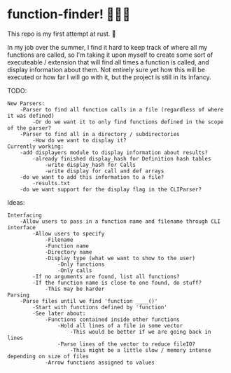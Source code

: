 # function-finder! 🔎🔎🔎

This repo is my first attempt at rust. 🦀

In my job over the summer, I find it hard to keep track of where all my functions are called, so I'm taking it upon myself to create some sort of executeable / extension that will find all times a function is called, and display information about them. Not entirely sure yet how this will be executed or how far I will go with it, but the project is still in its infancy.

TODO:
```
New Parsers:
    -Parser to find all function calls in a file (regardless of where it was defined)
        -Or do we want it to only find functions defined in the scope of the parser?
    -Parser to find all in a directory / subdirectories
        -How do we want to display it?
Currently working:
    -add displayers module to display information about results?
        -already finished display_hash for Definition hash tables
            -write display_hash for Calls
            -write display for call and def arrays
    -do we want to add this information to a file?
        -results.txt
    -do we want support for the display flag in the CLIParser?
```
Ideas:
```
Interfacing
    -Allow users to pass in a function name and filename through CLI interface
        -Allow users to specify
            -Filename
            -Function name
            -Directory name
            -Display type (what we want to show to the user)
                -Only functions
                -Only calls
        -If no arguments are found, list all functions?
        -If the function name is close to one found, do stuff?
            -This may be harder
Parsing
    -Parse files until we find 'function ____()'
        -Start with functions defined by 'function'
        -See later about:
            -Functions contained inside other functions
                -Hold all lines of a file in some vector
                    -This would be better if we are going back in lines
                -Parse lines of the vector to reduce fileIO?
                    -This might be a little slow / memory intense depending on size of files
            -Arrow functions assigned to values
```


